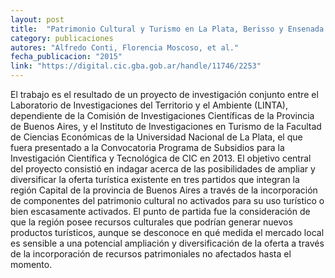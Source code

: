 ```yaml
---
layout: post
title:  "Patrimonio Cultural y Turismo en La Plata, Berisso y Ensenada. Seis estudios de caso para la diversificación de la oferta turística."
category: publicaciones
autores: "Alfredo Conti, Florencia Moscoso, et al."
fecha_publicacion: "2015"
link: "https://digital.cic.gba.gob.ar/handle/11746/2253"
---
```


El trabajo es el resultado de un proyecto de investigación conjunto entre el Laboratorio de Investigaciones del Territorio y el Ambiente (LINTA), dependiente de la Comisión de Investigaciones Científicas de la Provincia de Buenos Aires, y el Instituto de Investigaciones en Turismo de la Facultad de Ciencias Económicas de la Universidad Nacional de La Plata, el que fuera presentado a la Convocatoria Programa de Subsidios para la Investigación Científica y Tecnológica de CIC en 2013. El objetivo central del proyecto consistió en indagar acerca de las posibilidades de ampliar y diversificar la oferta turística existente en tres partidos que integran la región Capital de la provincia de Buenos Aires a través de la incorporación de componentes del patrimonio cultural no activados para su uso turístico o bien escasamente activados. El punto de partida fue la consideración de que la región posee recursos culturales que podrían generar nuevos productos turísticos, aunque se desconoce en qué medida el mercado local es sensible a una potencial ampliación y diversificación de la oferta a través de la incorporación de recursos patrimoniales no afectados hasta el momento.
